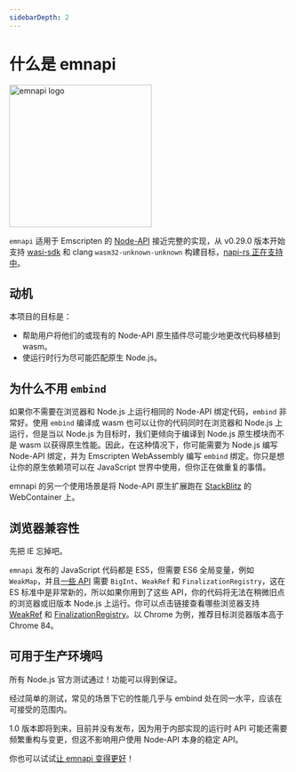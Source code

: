 ```yaml
---
sidebarDepth: 2
---
```


<script setup>

import { withBase } from 'vitepress'

</script>

# 什么是 emnapi

<img :src="withBase('/emnapi.svg')" alt="emnapi logo" width="256" />

`emnapi` 适用于 Emscripten 的 [Node-API](https://nodejs.org/docs/v16.15.0/api/n-api.html) 接近完整的实现，从 v0.29.0 版本开始支持 [wasi-sdk](https://github.com/WebAssembly/wasi-sdk) 和 clang `wasm32-unknown-unknown` 构建目标，[napi-rs 正在支持中](https://github.com/napi-rs/napi-rs/issues/796)。

## 动机

本项目的目标是：

- 帮助用户将他们的或现有的 Node-API 原生插件尽可能少地更改代码移植到 wasm。
- 使运行时行为尽可能匹配原生 Node.js。

## 为什么不用 `embind`

如果你不需要在浏览器和 Node.js 上运行相同的 Node-API 绑定代码，`embind` 非常好。使用 `embind` 编译成 wasm 也可以让你的代码同时在浏览器和 Node.js 上运行，但是当以 Node.js 为目标时，我们更倾向于编译到 Node.js 原生模块而不是 wasm 以获得原生性能。因此，在这种情况下，你可能需要为 Node.js 编写 Node-API 绑定，并为 Emscripten WebAssembly 编写 `embind` 绑定。你只是想让你的原生依赖项可以在 JavaScript 世界中使用，但你正在做重复的事情。

emnapi 的另一个使用场景是将 Node-API 原生扩展跑在 [StackBlitz](https://stackblitz.com/) 的 WebContainer 上。

## 浏览器兼容性

先把 IE 忘掉吧。

`emnapi` 发布的 JavaScript 代码都是 ES5，但需要 ES6 全局变量，例如 `WeakMap`，并且[一些 API](/zh/reference/list.html) 需要 `BigInt`、`WeakRef` 和 `FinalizationRegistry`，这在 ES 标准中是非常新的，所以如果你用到了这些 API，你的代码将无法在稍微旧点的浏览器或旧版本 Node.js 上运行。你可以点击链接查看哪些浏览器支持 [WeakRef](https://www.caniuse.com/?search=WeakRef) 和 [FinalizationRegistry](https://www.caniuse.com/?search=FinalizationRegistry)。以 Chrome 为例，推荐目标浏览器版本高于 Chrome 84。

## 可用于生产环境吗

所有 Node.js 官方测试通过！功能可以得到保证。

经过简单的测试，常见的场景下它的性能几乎与 embind 处在同一水平，应该在可接受的范围内。

1.0 版本即将到来，目前并没有发布，因为用于内部实现的运行时 API 可能还需要频繁重构与变更，但这不影响用户使用 Node-API 本身的稳定 API。

你也可以试试[让 emnapi 变得更好](https://github.com/toyobayashi/emnapi/pulls)！
